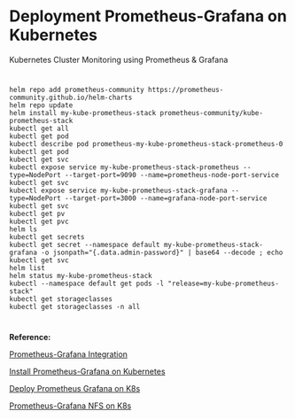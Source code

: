 # Deployment Prometheus-Grafana on Kubernetes
Kubernetes Cluster Monitoring using Prometheus & Grafana
#
```
helm repo add prometheus-community https://prometheus-community.github.io/helm-charts
helm repo update
helm install my-kube-prometheus-stack prometheus-community/kube-prometheus-stack
kubectl get all
kubectl get pod
kubectl describe pod prometheus-my-kube-prometheus-stack-prometheus-0
kubectl get pod
kubectl get svc
kubectl expose service my-kube-prometheus-stack-prometheus --type=NodePort --target-port=9090 --name=prometheus-node-port-service
kubectl get svc
kubectl expose service my-kube-prometheus-stack-grafana --type=NodePort --target-port=3000 --name=grafana-node-port-service
kubectl get svc
kubectl get pv
kubectl get pvc
helm ls
kubectl get secrets
kubectl get secret --namespace default my-kube-prometheus-stack-grafana -o jsonpath="{.data.admin-password}" | base64 --decode ; echo
kubectl get svc
helm list
helm status my-kube-prometheus-stack
kubectl --namespace default get pods -l "release=my-kube-prometheus-stack"
kubectl get storageclasses
kubectl get storageclasses -n all
```
#
**Reference:**

[Prometheus-Grafana Integration](https://www.bigbinary.com/blog/prometheus-and-grafana-integration)

[Install Prometheus-Grafana on Kubernetes](https://github.com/tatahnoellimnyuy/install-prometheus-and-grafana-on-kubernetes)

[Deploy Prometheus Grafana on K8s](https://gist.github.com/chadmcrowell/c9b12f32e180a6ad3dc060cdd6d63f05)

[Prometheus-Grafana NFS on K8s](https://www.fosstechnix.com/kubernetes-cluster-monitoring-with-prometheus-and-grafana/)

[]()
[]()
[]()
[]()



